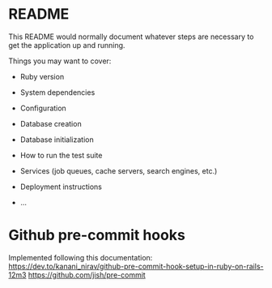 # README

This README would normally document whatever steps are necessary to get the
application up and running.

Things you may want to cover:

- Ruby version

- System dependencies

- Configuration

- Database creation

- Database initialization

- How to run the test suite

- Services (job queues, cache servers, search engines, etc.)

- Deployment instructions

- ...

# Github pre-commit hooks

Implemented following this documentation: https://dev.to/kanani_nirav/github-pre-commit-hook-setup-in-ruby-on-rails-12m3
https://github.com/jish/pre-commit
